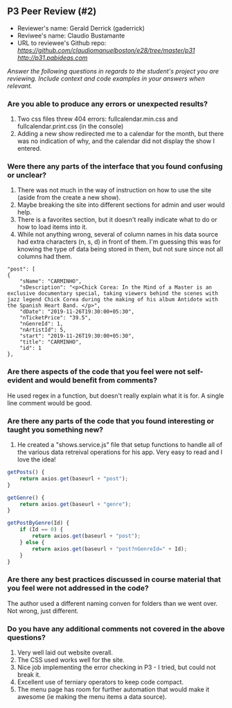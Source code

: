 ## P3 Peer Review (#2)

+ Reviewer's name: Gerald Derrick (gaderrick)
+ Reviwee's name: Claudio Bustamante
+ URL to reviewee's Github repo: *<https://github.com/claudiomanuelboston/e28/tree/master/p31>* *<http://p31.pabideas.com>*

*Answer the following questions in regards to the student's project you are reviewing. Include context and code examples in your answers when relevant.*

### Are you able to produce any errors or unexpected results?
1. Two css files threw 404 errors: fullcalendar.min.css and fullcalendar.print.css (in the console)
2. Adding a new show redirected me to a calendar for the month, but there was no indication of why, and the calendar did not display the show I entered.

### Were there any parts of the interface that you found confusing or unclear?
1. There was not much in the way of instruction on how to use the site (aside from the create a new show). 
2. Maybe breaking the site into different sections for admin and user would help. 
3. There is a favorites section, but it doesn't really indicate what to do or how to load items into it.
4. While not anything wrong, several of column names in his data source had extra characters (n, s, d) in front of them. I'm guessing this was for knowing the type of data being stored in them, but not sure since not all columns had them.
```
"post": [
{
    "sName": "CARMINHO",
    "sDescription": "<p>Chick Corea: In the Mind of a Master is an exclusive documentary special, taking viewers behind the scenes with jazz legend Chick Corea during the making of his album Antidote with the Spanish Heart Band. </p>",
    "dDate": "2019-11-26T19:30:00+05:30",
    "nTicketPrice": "39.5",
    "nGenreId": 1,
    "nArtistId": 5,
    "start": "2019-11-26T19:30:00+05:30",
    "title": "CARMINHO",
    "id": 1
},
```

### Are there aspects of the code that you feel were not self-evident and would benefit from comments?
He used regex in a function, but doesn't really explain what it is for. A single line comment would be good.

### Are there any parts of the code that you found interesting or taught you something new?
1. He created a "shows.service.js" file that setup functions to handle all of the various data retreival operations for his app. Very easy to read and I love the idea!
```javascript
getPosts() {
    return axios.get(baseurl + "post");
}

getGenre() {
    return axios.get(baseurl + "genre");
}

getPostByGenre(Id) {
    if (Id == 0) {
        return axios.get(baseurl + "post");
    } else {
        return axios.get(baseurl + "post?nGenreId=" + Id);
    }
}
```

### Are there any best practices discussed in course material that you feel were not addressed in the code?
The author used a different naming conven for folders than we went over. Not wrong, just different.

### Do you have any additional comments not covered in the above questions?
1. Very well laid out website overall. 
2. The CSS used works well for the site. 
3. Nice job implementing the error checking in P3 - I tried, but could not break it. 
4. Excellent use of terniary operators to keep code compact. 
5. The menu page has room for further automation that would make it awesome (ie making the menu items a data source).